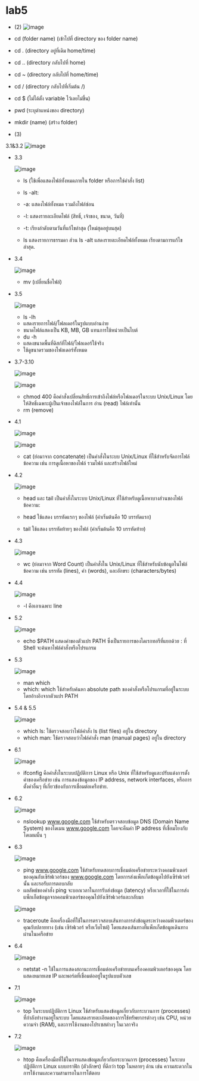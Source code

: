 # lab5
- (2)
![image](https://github.com/user-attachments/assets/6e062ea6-12b2-4a13-ac87-bc073328cfdf)

- cd (folder name) (เข้าไปที่ directory ของ folder name)
- cd . (directory อยู่ที่เดิม home/time)
- cd .. (directory กลับไปที่ home)
- cd ~ (directory กลับไปที่ home/time)
- cd / (directory กลับไปที่เริ่มต้น /)
- cd $ (ไม่ได้ตั้ง variable ไว้เลยไม่ขึ้น)
- pwd (ระบุตำแหน่งของ directory)
- mkdir (name) (สร้าง folder)

- (3)

3.1&3.2
  ![image](https://github.com/user-attachments/assets/c9a0f39e-7cd4-480e-83df-f5ff63c8ad94)


- 3.3
  
  ![image](https://github.com/user-attachments/assets/142e2449-1b10-40cd-a1e7-994519491833)

  - ls (ใช้เพื่อแสดงไฟล์ทั้งหมดภายใน folder หรือการใช่คำสั่ง list)
  - ls -alt:

  - -a: แสดงไฟล์ทั้งหมด รวมถึงไฟล์ซ่อน
  - -l: แสดงรายละเอียดไฟล์ (สิทธิ์, เจ้าของ, ขนาด, วันที่)
  - -t: เรียงลำดับตามวันที่แก้ไขล่าสุด (ใหม่สุดอยู่บนสุด)
  - ls แสดงรายการธรรมดา ส่วน ls -alt แสดงรายละเอียดไฟล์ทั้งหมด เรียงตามการแก้ไขล่าสุด.


- 3.4

  ![image](https://github.com/user-attachments/assets/6c196e44-f65b-47ae-87fb-810f07474cf1)

  - mv (เปลี่ยนชื่อไฟล์)

- 3.5

  ![image](https://github.com/user-attachments/assets/6b6d3f6c-4e2b-4a1d-831f-8479cd6db1d3)

  - ls -lh
  - แสดงรายการไฟล์/โฟลเดอร์ในรูปแบบอ่านง่าย 
  - ขนาดไฟล์แสดงเป็น KB, MB, GB แทนการใช้หน่วยเป็นไบต์
  - du -h 
  - แสดงขนาดพื้นที่ดิสก์ที่ไฟล์/โฟลเดอร์ใช้จริง 
  - ใช้ดูขนาดรวมของโฟลเดอร์ทั้งหมด
 

- 3.7-3.10

  ![image](https://github.com/user-attachments/assets/12ee6f3f-99e6-4798-882d-174aa42abd5f)
  
  ![image](https://github.com/user-attachments/assets/b8a176e0-7af4-486d-9f96-3083a7079e0d)

  - chmod 400 คือคำสั่งเปลี่ยนสิทธิ์การเข้าถึงไฟล์หรือโฟลเดอร์ในระบบ Unix/Linux โดยให้สิทธิ์เฉพาะผู้เป็นเจ้าของไฟล์ในการ อ่าน (read) ไฟล์เท่านั้น
  - rm (remove)

- 4.1

  ![image](https://github.com/user-attachments/assets/ecc136dd-846c-4f47-b548-4675f5a2be27)

  ![image](https://github.com/user-attachments/assets/d92543b7-b4c0-4401-9978-4eeed951edb2)

  - cat (ย่อมาจาก concatenate) เป็นคำสั่งในระบบ Unix/Linux ที่ใช้สำหรับจัดการไฟล์ข้อความ เช่น การดูเนื้อหาของไฟล์ รวมไฟล์ และสร้างไฟล์ใหม่


- 4.2
  
  ![image](https://github.com/user-attachments/assets/ffce123e-bcfd-4050-a1f5-9d8fddf5553f)

  - head และ tail เป็นคำสั่งในระบบ Unix/Linux ที่ใช้สำหรับดูเนื้อหาบางส่วนของไฟล์ข้อความ:

  - head ใช้แสดง บรรทัดแรกๆ ของไฟล์ (ค่าเริ่มต้นคือ 10 บรรทัดแรก)
  - tail ใช้แสดง บรรทัดท้ายๆ ของไฟล์ (ค่าเริ่มต้นคือ 10 บรรทัดท้าย)

- 4.3
  
  ![image](https://github.com/user-attachments/assets/04b47291-21c0-42cb-a3e6-19840074aba3)

  - wc (ย่อมาจาก Word Count) เป็นคำสั่งใน Unix/Linux ที่ใช้สำหรับนับข้อมูลในไฟล์ข้อความ เช่น บรรทัด (lines), คำ (words), และอักขระ (characters/bytes)
 
- 4.4
  
  ![image](https://github.com/user-attachments/assets/1667c9e4-acb8-4a57-93aa-582580d5a6ff)

  - -l คือเอาเฉพาะ line

- 5.2

  ![image](https://github.com/user-attachments/assets/c9f5f361-9fba-4cc3-967e-3a0aa76bd23c)

  - echo $PATH แสดงค่าของตัวแปร PATH ซึ่งเป็นรายการของไดเรกทอรีที่แยกด้วย : ที่ Shell จะค้นหาไฟล์คำสั่งหรือโปรแกรม
 
- 5.3

  ![image](https://github.com/user-attachments/assets/0d5687ed-fbec-42a1-9c3a-5c3de2754bfd)

  - man which
  - which: which ใช้สำหรับค้นหา absolute path ของคำสั่งหรือโปรแกรมที่อยู่ในระบบ โดยอ้างอิงจากตัวแปร PATH
 
- 5.4 & 5.5

  ![image](https://github.com/user-attachments/assets/d607a830-9507-426b-82d2-ce373eca1b4f)

  - which ls: ใช้ตรวจสอบว่าไฟล์คำสั่ง ls (list files) อยู่ใน directory
  - which man: ใช้ตรวจสอบว่าไฟล์คำสั่ง man (manual pages) อยู่ใน directory

- 6.1
  
  ![image](https://github.com/user-attachments/assets/6ab88c5e-e53f-40d0-88ca-b28ce8f38b24)

  - ifconfig คือคำสั่งในระบบปฏิบัติการ Linux หรือ Unix ที่ใช้สำหรับดูและปรับแต่งการตั้งค่าของเครือข่าย เช่น การแสดงข้อมูลของ IP address, network interfaces, หรือการตั้งค่าอื่นๆ ที่เกี่ยวข้องกับการเชื่อมต่อเครือข่าย.

- 6.2

  ![image](https://github.com/user-attachments/assets/b98f5b6c-073e-4728-8eea-ddb762288051)

  - nslookup www.google.com ใช้สำหรับตรวจสอบข้อมูล DNS (Domain Name System) ของโดเมน www.google.com โดยจะคืนค่า IP address ที่เชื่อมโยงกับโดเมนนั้น ๆ

- 6.3

  ![image](https://github.com/user-attachments/assets/88dd919d-848e-4b4c-b353-ece7b3033970)

  - ping www.google.com ใช้สำหรับทดสอบการเชื่อมต่อเครือข่ายระหว่างคอมพิวเตอร์ของคุณกับเซิร์ฟเวอร์ของ www.google.com โดยการส่งแพ็กเก็ตข้อมูลไปยังเซิร์ฟเวอร์นั้น และรอรับการตอบกลับ
  - ผลลัพธ์ของคำสั่ง ping จะบอกเวลาในการรับส่งข้อมูล (latency) หรือเวลาที่ใช้ในการส่งแพ็กเก็ตข้อมูลจากคอมพิวเตอร์ของคุณไปยังเซิร์ฟเวอร์และกลับมา


  ![image](https://github.com/user-attachments/assets/3248f30a-10ed-4a3b-9d38-0d185c0b2c16)

  - traceroute คือเครื่องมือที่ใช้ในการตรวจสอบเส้นทางการส่งข้อมูลระหว่างคอมพิวเตอร์ของคุณกับปลายทาง (เช่น เซิร์ฟเวอร์ หรือเว็บไซต์) โดยแสดงเส้นทางที่แพ็กเก็ตข้อมูลเดินทางผ่านในเครือข่าย

- 6.4
  
  ![image](https://github.com/user-attachments/assets/91c6d38b-542a-4931-8baf-e8dec7b219d6)

  - netstat -n ใช้ในการแสดงสถานะการเชื่อมต่อเครือข่ายบนเครื่องคอมพิวเตอร์ของคุณ โดยแสดงหมายเลข IP และพอร์ตที่เชื่อมต่ออยู่ในรูปแบบตัวเลข

- 7.1

   ![image](https://github.com/user-attachments/assets/b9727adf-8b32-451b-92da-538bb7fbdfd2)

  - top ในระบบปฏิบัติการ Linux ใช้สำหรับแสดงข้อมูลเกี่ยวกับกระบวนการ (processes) ที่กำลังทำงานอยู่ในระบบ โดยแสดงรายละเอียดของการใช้ทรัพยากรต่างๆ เช่น CPU, หน่วยความจำ (RAM), และการใช้งานของโปรเซสต่างๆ ในเวลาจริง

- 7.2

  ![image](https://github.com/user-attachments/assets/d4d6874c-c20a-473f-996b-7bf3848d1ebb)

  - htop คือเครื่องมือที่ใช้ในการแสดงข้อมูลเกี่ยวกับกระบวนการ (processes) ในระบบปฏิบัติการ Linux แบบกราฟิก (ตัวอักษร) ที่ดีกว่า top ในหลายๆ ด้าน เช่น ความสะดวกในการใช้งานและความสามารถในการโต้ตอบ

  
    
 
    

    

  
  





  

  



  
  
